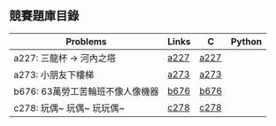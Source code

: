 ## 競賽題庫目錄

|Problems|Links|C|Python|
|-|-|-|-|
|a227: 三龍杯 -> 河內之塔|[a227](Contents/a227/a227.md)|[a227](Contents/a227/a227.c)||
|a273: 小朋友下樓梯|[a273](Contents/a273/a273.md)|[a273](Contents/a273/a273.c)||
|b676: 63萬勞工苦輪班不像人像機器|[b676](Contents/b676/b676.md)|[b676](Contents/b676/b676.c)||
|c278: 玩偶~ 玩偶~ 玩玩偶~|[c278](Contents/c278/c278.md)|[c278](Contents/c278/c278.c)||

